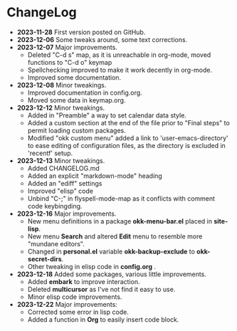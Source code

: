 # ChangeLog #

  * **2023-11-28** First version posted on GitHub.
  * **2023-12-06** Some tweaks around, some text corrections.
  * **2023-12-07** Major improvements.
    - Deleted "C-d s" map, as it is unreachable in org-mode, moved functions to
      "C-d o" keymap
    - Spellchecking improved to make it work decently in org-mode.
    - Improved some documentation.
  * **2023-12-08** Minor tweakings.
    - Improved documentation in config.org.
    - Moved some data in keymap.org.
  * **2023-12-12** Minor tweakings.
    - Added in "Preamble" a way to set calendar data style. 
    - Added a custom section at the end of the file prior to "Final steps"
      to permit loading custom packages.
    - Modified "okk custom menu" added a link to 'user-emacs-directory' to
      ease editing of configuration files, as the directory is excluded in
        'recentf' setup.
  * **2023-12-13** Minor tweakings.
    - Added CHANGELOG.md
    - Added an explicit "markdown-mode" heading
    - Added an "ediff" settings
    - Improved "elisp" code
    - Unbind "C-;" in flyspell-mode-map as it conflicts with comment code keybingding.
  * **2023-12-16** Major improvements.
    - New menu definitions in a package **okk-menu-bar.el** placed in **site-lisp**.
    - New menu **Search** and altered **Edit** menu to resemble more "mundane editors".
    - Changed  in **personal.el** variable **okk-backup-exclude** to **okk-secret-dirs**.
    - Other tweaking in elisp code in **config.org** .
  * **2023-12-18** Added some packages, various little improvements.
    - Added **embark** to improve interaction.
    - Deleted **multicursor** as I've not find it easy to use.
    - Minor elisp code improvements.
  * **2023-12-22** Major improvements:
    - Corrected some error in lisp code.
    - Added a function in **Org** to easily insert code block.
